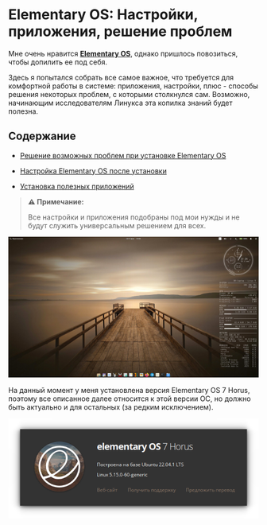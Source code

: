 # Elementary OS: Настройки, приложения, решение проблем

Мне очень нравится [**Elementary OS**](https://elementary.io), однако пришлось повозиться, чтобы допилить ее под себя.

Здесь я попытался собрать все самое важное, что требуется для комфортной работы в системе: приложения, настройки, плюс - способы решения некоторых проблем, с которыми столкнулся сам. Возможно, начинающим исследователям Линукса эта копилка знаний будет полезна.

## Содержание

* [Решение возможных проблем при установке Elementary OS](/before-install.md)

* [Настройка Elementary OS после установки](/after-install.md)

* [Установка полезных приложений](useful-apps.md)

> **⚠️ Примечание:**
> 
> Все настройки и приложения подобраны под мои нужды и не будут служить универсальным решением для всех.

![elementary-desktop](https://github.com/ded-ared/eos-all-about/blob/main/images/elementary-desktop.png "Elementary-desktop")

На данный момент у меня установлена версия Elementary OS 7 Horus, поэтому все описанное далее относится к этой версии ОС, но должно быть актуально и для остальных (за редким исключением).

![version](https://github.com/ded-ared/eos-all-about/blob/main/images/system.png)
